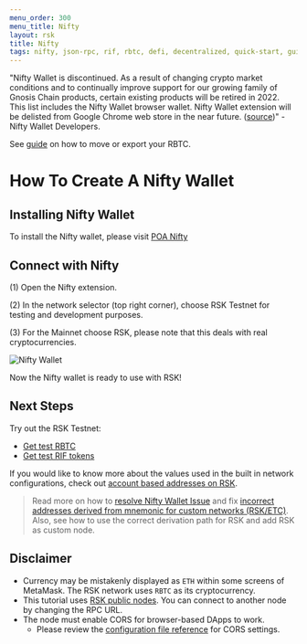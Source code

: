 ```yaml
---
menu_order: 300
menu_title: Nifty
layout: rsk
title: Nifty
tags: nifty, json-rpc, rif, rbtc, defi, decentralized, quick-start, guides, tutorial, networks, dapps, tools, rsk, ethereum, smart-contracts, install, get-started, how-to, mainnet, testnet, contracts, wallets, web3, crypto
---
```



"Nifty Wallet is discontinued. As a result of changing crypto market conditions and to continually improve support for our growing family of Gnosis Chain products, certain existing products will be retired in 2022. This list includes the Nifty Wallet browser wallet. Nifty Wallet extension will be delisted from Google Chrome web store in the near future. ([source](https://www.poa.network/v/master-1/for-users/nifty-wallet))" - Nifty Wallet Developers.

See [guide](https://www.poa.network/v/master-1/for-users/nifty-wallet) on how to move or export your RBTC.

# How To Create A Nifty Wallet

## Installing Nifty Wallet

To install the Nifty wallet, please visit [POA Nifty](https://www.poa.network/for-users/nifty-wallet)

## Connect with Nifty

(1) Open the Nifty extension.

(2) In the network selector (top right corner), choose RSK Testnet for testing and development purposes.

(3) For the Mainnet choose RSK, please note that this deals with real cryptocurrencies.

![Nifty Wallet](/assets/img/nifty/niftyrsk.png)

Now the Nifty wallet is ready to use with RSK!

## Next Steps

Try out the RSK Testnet:

- [Get test RBTC](https://faucet.rsk.co)
- [Get test RIF tokens](https://faucet.rifos.org)

If you would like to know more about the values used in the
built in network configurations, check out
[account based addresses on RSK](/rsk/architecture/account-based/).

> Read more on how to [resolve Nifty Wallet Issue](/tutorials/resolve-nifty-issue/) and fix [incorrect addresses derived from mnemonic for custom networks (RSK/ETC)](https://github.com/poanetwork/nifty-wallet/issues/331). Also, see how to use the correct derivation path for RSK and add RSK as custom node.

## Disclaimer

- Currency may be mistakenly displayed as `ETH` within some screens of MetaMask.
  The RSK network uses `RBTC` as its cryptocurrency.
- This tutorial uses [RSK public nodes](/rsk/public-nodes).
  You can connect to another node by changing the RPC URL.
- The node must enable CORS for browser-based DApps to work.
  - Please review the [configuration file reference](/rsk/node/configure) for CORS settings.